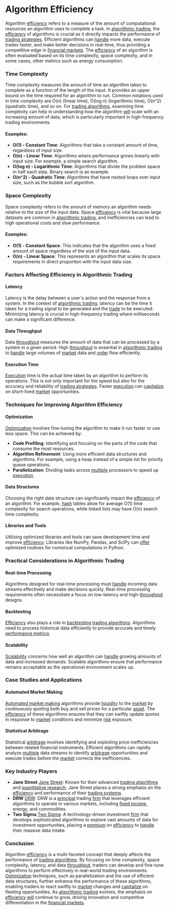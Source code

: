 # Algorithm Efficiency

Algorithm [efficiency](../e/efficiency.md) refers to a measure of the amount of computational resources an algorithm uses to complete a task. In [algorithmic trading](../a/algorithmic_trading.md), the [efficiency](../e/efficiency.md) of algorithms is crucial as it directly impacts the performance of [trading strategies](../t/trading_strategies.md). Efficient algorithms can [handle](../h/handle.md) more data, execute trades faster, and make better decisions in real-time, thus providing a competitive edge in [financial markets](../f/financial_market.md). The [efficiency](../e/efficiency.md) of an algorithm is often evaluated based on its time complexity, space complexity, and in some cases, other metrics such as energy consumption. 

### Time Complexity

Time complexity measures the amount of time an algorithm takes to complete as a function of the length of the input. It provides an upper bound on the time required for an algorithm to run. Common notations used in time complexity are O(n) (linear time), O(log n) (logarithmic time), O(n^2) (quadratic time), and so on. For [trading algorithms](../t/trading_algorithms.md), examining time complexity can help in understanding how the algorithm [will](../w/will.md) scale with an increasing amount of data, which is particularly important in high-frequency trading environments.

#### Examples:

- **O(1) - Constant Time**: Algorithms that take a constant amount of time, regardless of input size.
- **O(n) - Linear Time**: Algorithms where performance grows linearly with input size. For example, a simple search algorithm.
- **O(log n) - Logarithmic Time**: Algorithms that divide the problem space in half each step. Binary search is an example.
- **O(n^2) - Quadratic Time**: Algorithms that have nested loops over input size, such as the bubble sort algorithm.

### Space Complexity

Space complexity refers to the amount of memory an algorithm needs relative to the size of the input data. Space [efficiency](../e/efficiency.md) is vital because large datasets are common in [algorithmic trading](../a/algorithmic_trading.md), and inefficiencies can lead to high operational costs and slow performance.

#### Examples:

- **O(1) - Constant Space**: This indicates that the algorithm uses a fixed amount of space regardless of the size of the input data.
- **O(n) - Linear Space**: This represents an algorithm that scales its space requirements in direct proportion with the input data size.

### Factors Affecting Efficiency in Algorithmic Trading

#### Latency

Latency is the delay between a user's action and the response from a system. In the context of [algorithmic trading](../a/algorithmic_trading.md), latency can be the time it takes for a trading signal to be generated and the [trade](../t/trade.md) to be executed. Minimizing latency is crucial in high-frequency trading where milliseconds can make a significant difference.

#### Data Throughput

Data [throughput](../t/throughput.md) measures the amount of data that can be processed by a system in a given period. High [throughput](../t/throughput.md) is essential in [algorithmic trading](../a/algorithmic_trading.md) to [handle](../h/handle.md) large volumes of [market](../m/market.md) data and [order](../o/order.md) flow efficiently. 

#### Execution Time

[Execution](../e/execution.md) time is the actual time taken by an algorithm to perform its operations. This is not only important for the speed but also for the accuracy and reliability of [trading strategies](../t/trading_strategies.md). Faster [execution](../e/execution.md) can [capitalize](../c/capitalize.md) on short-lived [market](../m/market.md) opportunities.

### Techniques for Improving Algorithm Efficiency

#### Optimization

[Optimization](../o/optimization.md) involves fine-tuning the algorithm to make it run faster or use less space. This can be achieved by:

- **Code Profiling**: Identifying and focusing on the parts of the code that consume the most resources.
- **Algorithm Refinement**: Using more efficient data structures and algorithms. For example, using a heap instead of a simple list for priority queue operations.
- **Parallelization**: Dividing tasks across [multiple](../m/multiple.md) processors to speed up [execution](../e/execution.md).

#### Data Structures

Choosing the right data structure can significantly impact the [efficiency](../e/efficiency.md) of an algorithm. For example, [hash](../h/hash.md) tables allow for average O(1) time complexity for search operations, while linked lists may have O(n) search time complexity.

#### Libraries and Tools

Utilizing optimized libraries and tools can save development time and improve [efficiency](../e/efficiency.md). Libraries like NumPy, Pandas, and SciPy can [offer](../o/offer.md) optimized routines for numerical computations in Python.

### Practical Considerations in Algorithmic Trading

#### Real-time Processing

Algorithms designed for real-time processing must [handle](../h/handle.md) incoming data streams effectively and make decisions quickly. Real-time processing requirements often necessitate a focus on low-latency and high-[throughput](../t/throughput.md) designs.

#### Backtesting

[Efficiency](../e/efficiency.md) also plays a role in [backtesting](../b/backtesting.md) [trading algorithms](../t/trading_algorithms.md). Algorithms need to process historical data efficiently to provide accurate and timely [performance metrics](../p/performance_metrics.md).

#### Scalability

[Scalability](../s/scalability.md) concerns how well an algorithm can [handle](../h/handle.md) growing amounts of data and increased demands. Scalable algorithms ensure that performance remains acceptable as the operational environment scales up.

### Case Studies and Applications

#### Automated Market Making

[Automated market making](../a/automated_market_making.md) algorithms provide [liquidity](../l/liquidity.md) to the [market](../m/market.md) by continuously quoting both buy and sell prices for a particular [asset](../a/asset.md). The [efficiency](../e/efficiency.md) of these algorithms ensures that they can swiftly update quotes in response to [market](../m/market.md) conditions and minimize [risk](../r/risk.md) exposure.

#### Statistical Arbitrage

Statistical [arbitrage](../a/arbitrage.md) involves identifying and exploiting price inefficiencies between related financial instruments. Efficient algorithms can rapidly analyze [multiple](../m/multiple.md) data streams to identify [arbitrage](../a/arbitrage.md) opportunities and execute trades before the [market](../m/market.md) corrects the inefficiencies.

### Key Industry Players

- **Jane Street** [Jane Street](https://www.janestreet.com): Known for their advanced [trading algorithms](../t/trading_algorithms.md) and [quantitative research](../q/quantitative_research.md), Jane Street places a strong emphasis on the [efficiency](../e/efficiency.md) and performance of their [trading systems](../t/trading_systems.md).
- **DRW** [DRW](https://drw.com): DRW is a [principal](../p/principal.md) trading [firm](../f/firm.md) that leverages efficient algorithms to operate in various markets, including [fixed income](../f/fixed_income.md), energy, and commodities.
- **Two Sigma** [Two Sigma](https://www.twosigma.com): A technology-driven investment [firm](../f/firm.md) that develops sophisticated algorithms to explore vast amounts of data for investment opportunities, placing a [premium](../p/premium.md) on [efficiency](../e/efficiency.md) to [handle](../h/handle.md) their massive data intake.

### Conclusion

Algorithm [efficiency](../e/efficiency.md) is a multi-faceted concept that deeply affects the performance of [trading algorithms](../t/trading_algorithms.md). By focusing on time complexity, space complexity, latency, and data [throughput](../t/throughput.md), traders can develop and fine-tune algorithms to perform effectively in real-world trading environments. [Optimization](../o/optimization.md) techniques, such as parallelization and the use of efficient data structures, further enhance the performance of these algorithms, enabling traders to react swiftly to [market](../m/market.md) changes and [capitalize](../c/capitalize.md) on fleeting opportunities. As [algorithmic trading](../a/algorithmic_trading.md) evolves, the emphasis on [efficiency](../e/efficiency.md) [will](../w/will.md) continue to grow, driving innovation and competitive differentiation in the [financial markets](../f/financial_market.md).